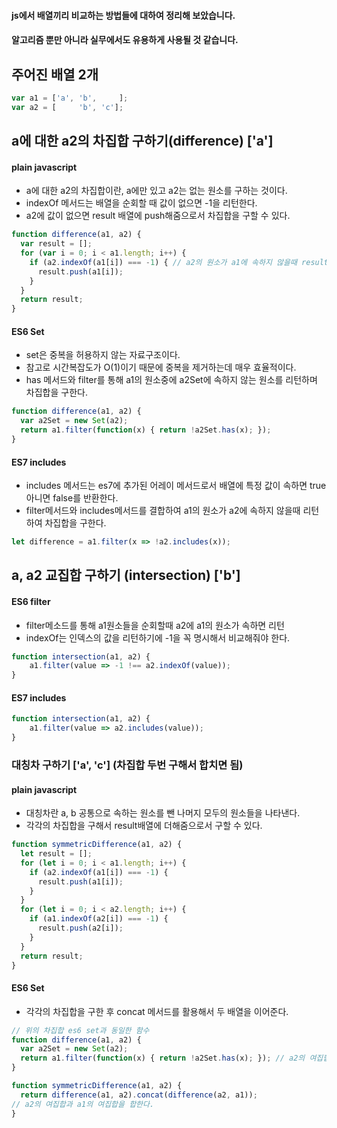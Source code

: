 #### js에서 배열끼리 비교하는 방법들에 대하여 정리해 보았습니다.  
#### 알고리즘 뿐만 아니라 실무에서도 유용하게 사용될 것 같습니다.

## 주어진 배열 2개

```jsx
var a1 = ['a', 'b',     ];
var a2 = [     'b', 'c'];
```

## a에 대한 a2의 차집합 구하기(difference) ['a'] 
#### plain javascript

- a에 대한 a2의 차집합이란, a에만 있고 a2는 없는 원소를 구하는 것이다.
- indexOf 메서드는 배열을 순회할 때 값이 없으면 -1을 리턴한다.
- a2에 값이 없으면 result 배열에 push해줌으로서 차집합을 구할 수 있다. 

```js
function difference(a1, a2) {
  var result = [];
  for (var i = 0; i < a1.length; i++) {
    if (a2.indexOf(a1[i]) === -1) { // a2의 원소가 a1에 속하지 않을때 result에 push
      result.push(a1[i]);
    }
  }
  return result;
}
```

#### ES6 Set
- set은 중복을 허용하지 않는 자료구조이다.
- 참고로 시간복잡도가 O(1)이기 때문에 중복을 제거하는데 매우 효율적이다.
- has 메서드와 filter를 통해 a1의 원소중에 a2Set에 속하지 않는 원소를 리턴하며 차집합을 구한다. 
```js
function difference(a1, a2) {
  var a2Set = new Set(a2);
  return a1.filter(function(x) { return !a2Set.has(x); });
}
```

#### ES7 includes
- includes 메서드는 es7에 추가된 어레이 메서드로서 배열에 특정 값이 속하면 true아니면 false를 반환한다.
- filter메서드와 includes메서드를 결합하여 a1의 원소가 a2에 속하지 않을때 리턴하여 차집합을 구한다.

```js
let difference = a1.filter(x => !a2.includes(x));
```

## a, a2 교집합 구하기 (intersection) ['b']
#### ES6 filter 
-  filter메소드를 통해 a1원소들을 순회할때 a2에 a1의 원소가 속하면 리턴
- indexOf는 인덱스의 값을 리턴하기에 -1을 꼭 명시해서 비교해줘야 한다.
```js
function intersection(a1, a2) {
    a1.filter(value => -1 !== a2.indexOf(value));
}
```

#### ES7 includes
```js
function intersection(a1, a2) {
    a1.filter(value => a2.includes(value));
}
```

### 대칭차 구하기 ['a', 'c'] (차집합 두번 구해서 합치면 됨) 
#### plain javascript

- 대칭차란 a, b 공통으로 속하는 원소를 뺀 나머지 모두의 원소들을 나타낸다.
- 각각의 차집합을 구해서 result배열에 더해줌으로서 구할 수 있다.
```js
function symmetricDifference(a1, a2) {
  let result = [];
  for (let i = 0; i < a1.length; i++) {
    if (a2.indexOf(a1[i]) === -1) {
      result.push(a1[i]);
    }
  }
  for (let i = 0; i < a2.length; i++) {
    if (a1.indexOf(a2[i]) === -1) {
      result.push(a2[i]);
    }
  }
  return result;
}
```

#### ES6 Set 
- 각각의 차집합을 구한 후 concat 메서드를 활용해서 두 배열을 이어준다.
```js
// 위의 차집합 es6 set과 동일한 함수
function difference(a1, a2) {
  var a2Set = new Set(a2);
  return a1.filter(function(x) { return !a2Set.has(x); }); // a2의 여집합을 구한다
}

function symmetricDifference(a1, a2) {
  return difference(a1, a2).concat(difference(a2, a1));
// a2의 여집합과 a1의 여집합을 합한다.
}
```